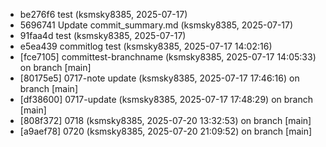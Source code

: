 - be276f6 test (ksmsky8385, 2025-07-17)
- 5696741 Update commit_summary.md (ksmsky8385, 2025-07-17)
- 91faa4d test (ksmsky8385, 2025-07-17)
- e5ea439 commitlog test (ksmsky8385, 2025-07-17 14:02:16)
- [fce7105] committest-branchname (ksmsky8385, 2025-07-17 14:05:33) on branch [main]
- [80175e5] 0717-note update (ksmsky8385, 2025-07-17 17:46:16) on branch [main]
- [df38600] 0717-update (ksmsky8385, 2025-07-17 17:48:29) on branch [main]
- [808f372] 0718 (ksmsky8385, 2025-07-20 13:32:53) on branch [main]
- [a9aef78] 0720 (ksmsky8385, 2025-07-20 21:09:52) on branch [main]
